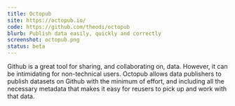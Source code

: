 ```yaml
---
title: Octopub
site: https://octopub.io/
code: https://github.com/theodi/octopub
blurb: Publish data easily, quickly and correctly
screenshot: octopub.png
status: beta
---
```


Github is a great tool for sharing, and collaborating on, data. However, it can be intimidating for non-technical users. Octopub allows data publishers to publish datasets on Github with the minimum of effort, and including all the necessary metadata that makes it easy for reusers to pick up and work with that data.
